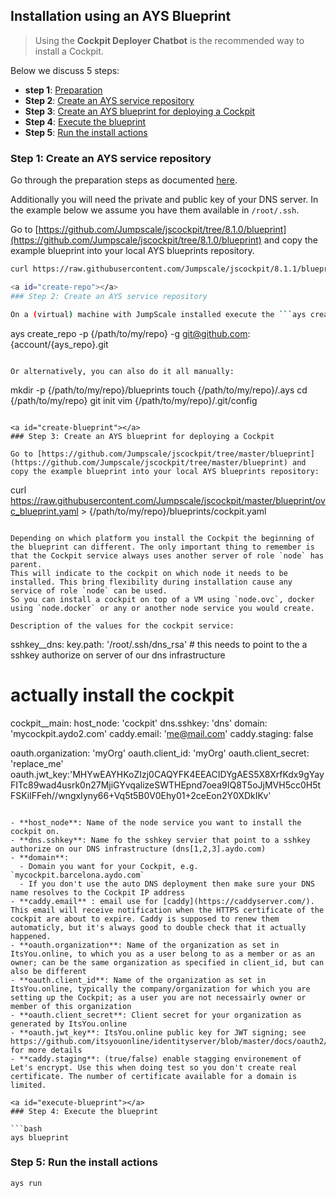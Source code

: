 ## Installation using an AYS Blueprint

> Using the **Cockpit Deployer Chatbot** is the recommended way to install a Cockpit.

Below we discuss 5 steps:
- **step 1**: [Preparation](#prep)
- **Step 2**: [Create an AYS service repository](#create-repo)
- **Step 3**: [Create an AYS blueprint for deploying a Cockpit](#create-blueprint)
- **Step 4**: [Execute the blueprint](#execute-blueprint)
- **Step 5**: [Run the install actions](#run-actions)

<a id="prep"></a>
### Step 1: Create an AYS service repository

Go through the preparation steps as documented [here](/installation/prep/prep.md).

Additionally you will need the private and public key of your DNS server. In the example below we assume you have them available in ```/root/.ssh```.


Go to [https://github.com/Jumpscale/jscockpit/tree/8.1.0/blueprint](https://github.com/Jumpscale/jscockpit/tree/8.1.0/blueprint) and copy the example blueprint into your local AYS blueprints repository.

```bash
curl https://raw.githubusercontent.com/Jumpscale/jscockpit/8.1.1/blueprint/ovc_blueprint.yaml > /path/to/my/repo/blueprints/cockpit.yaml

<a id="create-repo"></a>
### Step 2: Create an AYS service repository

On a (virtual) machine with JumpScale installed execute the ```ays create_repo``` command, specifying the local Git directory and the repository on the Git server:

```
ays create_repo -p {/path/to/my/repo} -g git@github.com:{account/{ays_repo}.git
```

Or alternatively, you can also do it all manually:

```
mkdir -p {/path/to/my/repo}/blueprints
touch {/path/to/my/repo}/.ays
cd {/path/to/my/repo}
git init
vim {/path/to/my/repo}/.git/config
```

<a id="create-blueprint"></a>
### Step 3: Create an AYS blueprint for deploying a Cockpit

Go to [https://github.com/Jumpscale/jscockpit/tree/master/blueprint](https://github.com/Jumpscale/jscockpit/tree/master/blueprint) and copy the example blueprint into your local AYS blueprints repository:

```
curl https://raw.githubusercontent.com/Jumpscale/jscockpit/master/blueprint/ovc_blueprint.yaml > {/path/to/my/repo}/blueprints/cockpit.yaml
```

Depending on which platform you install the Cockpit the beginning of the blueprint can different. The only important thing to remember is that the Cockpit service always uses another server of role `node` has parent.
This will indicate to the cockpit on which node it needs to be installed. This bring flexibility during installation cause any service of role `node` can be used.
So you can install a cockpit on top of a VM using `node.ovc`, docker using `node.docker` or any or another node service you would create.

Description of the values for the cockpit service:

```
sshkey__dns:
    key.path: '/root/.ssh/dns_rsa' # this needs to point to the a sshkey authorize on server of our dns infrastructure

# actually install the cockpit
cockpit__main:
   host_node: 'cockpit'
   dns.sshkey: 'dns'
   domain: 'mycockpit.aydo2.com'
   caddy.email: 'me@mail.com'
   caddy.staging: false

   oauth.organization: 'myOrg'
   oauth.client_id: 'myOrg'
   oauth.client_secret: 'replace_me'
   oauth.jwt_key:'MHYwEAYHKoZIzj0CAQYFK4EEACIDYgAES5X8XrfKdx9gYayFITc89wad4usrk0n27MjiGYvqalizeSWTHEpnd7oea9IQ8T5oJjMVH5cc0H5tFSKilFFeh//wngxIyny66+Vq5t5B0V0Ehy01+2ceEon2Y0XDkIKv'
```

- **host_node**: Name of the node service you want to install the cockpit on.
- **dns.sshkey**: Name fo the sshkey servier that point to a sshkey authorize on our DNS infrastructure (dns[1,2,3].aydo.com)
- **domain**:
  - Domain you want for your Cockpit, e.g. `mycockpit.barcelona.aydo.com`
  - If you don't use the auto DNS deployment then make sure your DNS name resolves to the Cockpit IP address
- **caddy.email** : email use for [caddy](https://caddyserver.com/). This email will receive notification when the HTTPS certificate of the cockpit are about to expire. Caddy is supposed to renew them automaticly, but it's always good to double check that it actually happened.
- **oauth.organization**: Name of the organization as set in ItsYou.online, to which you as a user belong to as a member or as an owner; can be the same organization as specified in client_id, but can also be different
- **oauth.client_id**: Name of the organization as set in ItsYou.online, typically the company/organization for which you are setting up the Cockpit; as a user you are not necessairly owner or member of this organization
- **oauth.client_secret**: Client secret for your organization as generated by ItsYou.online
- **oauth.jwt_key**: ItsYou.online public key for JWT signing; see https://github.com/itsyouonline/identityserver/blob/master/docs/oauth2/jwt.md for more details
- **caddy.staging**: (true/false) enable stagging environement of Let's encrypt. Use this when doing test so you don't create real certificate. The number of certificate available for a domain is limited.

<a id="execute-blueprint"></a>
### Step 4: Execute the blueprint

```bash
ays blueprint
```

<a id="run-actions"></a>
### Step 5: Run the install actions

```bash
ays run
```
